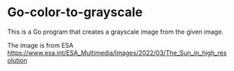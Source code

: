 # Go-color-to-grayscale
This is a Go program that creates a grayscale image from the given image. 

The image is from ESA 
https://www.esa.int/ESA_Multimedia/Images/2022/03/The_Sun_in_high_resolution
